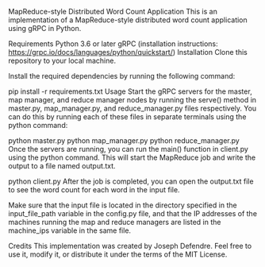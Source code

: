 MapReduce-style Distributed Word Count Application
This is an implementation of a MapReduce-style distributed word count application using gRPC in Python.

Requirements
Python 3.6 or later
gRPC (installation instructions: https://grpc.io/docs/languages/python/quickstart/)
Installation
Clone this repository to your local machine.

Install the required dependencies by running the following command:


pip install -r requirements.txt
Usage
Start the gRPC servers for the master, map manager, and reduce manager nodes by running the serve() method in master.py, map_manager.py, and reduce_manager.py files respectively. You can do this by running each of these files in separate terminals using the python command:

python master.py
python map_manager.py
python reduce_manager.py
Once the servers are running, you can run the main() function in client.py using the python command. This will start the MapReduce job and write the output to a file named output.txt.


python client.py
After the job is completed, you can open the output.txt file to see the word count for each word in the input file.

Make sure that the input file is located in the directory specified in the input_file_path variable in the config.py file, and that the IP addresses of the machines running the map and reduce managers are listed in the machine_ips variable in the same file.

Credits
This implementation was created by Joseph Defendre. Feel free to use it, modify it, or distribute it under the terms of the MIT License.